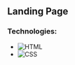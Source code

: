 ## Landing Page

### Technologies:
+ ![HTML](https://img.shields.io/badge/HTML-blue?style=for-the-badge&logo=html5&logoColor=white)
+ ![CSS](https://img.shields.io/badge/CSS-orange?&style=for-the-badge&logo=css3&logoColor=white)
